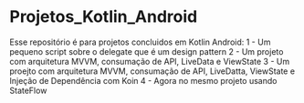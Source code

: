 # Projetos_Kotlin_Android
Esse repositório é para projetos concluidos em Kotlin Android:
1 - Um pequeno script sobre o delegate que é um design pattern
2 - Um projeto com arquitetura MVVM, consumação de API, LiveData e ViewState
3 - Um proejto com arquitetura MVVM, consumação de API, LiveDatta, ViewState e Injeção de Dependência com Koin
4 - Agora no mesmo projeto usando StateFlow